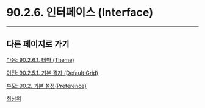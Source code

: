# 90.2.6. 인터페이스 (Interface)

***

## 다른 페이지로 가기

[다음: 90.2.6.1. 테마 (Theme)](./90-02-06-interfacex-01-theme.md)

[이전: 90.2.5.1. 기본 격자 (Default Grid)](./90-02-05-default-imagex-01-default-grid.md)

[부모: 90.2. 기본 설정(Preference)](./90-02-00-preference.md)

[최상위](./00-home.md)
